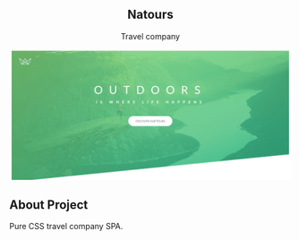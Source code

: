 <h2 align="center">Natours</h3>

  <p align="center">
    Travel company
    <br />
</p>

<!-- ABOUT THE PROJECT -->
![Alt text](/img/Natours.png?raw=true "Natours")

## About Project
<p>
Pure CSS travel company SPA.
</p>
